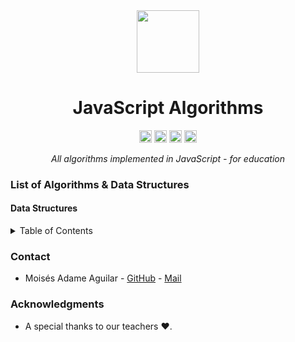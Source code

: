 <div align="center">
  <!-- Title: -->
  <img src="https://upload.wikimedia.org/wikipedia/commons/thumb/9/99/Unofficial_JavaScript_logo_2.svg/1920px-Unofficial_JavaScript_logo_2.svg.png" width="100" height="100">

  <h1>JavaScript Algorithms</h1>

  <!-- Labels: -->
  <img src="https://img.shields.io/github/contributors/MoisesAdame/JavaScriptAlgorithms.svg?style=for-the-badge" height="20" alt="Contributors">

  <img src="https://img.shields.io/github/forks/MoisesAdame/JavaScriptAlgorithms.svg?style=for-the-badge" height="20" alt="Forks">

  <img src="https://img.shields.io/github/stars/MoisesAdame/JavaScriptAlgorithms.svg?style=for-the-badge" height="20" alt="Stars">

  <img src="https://img.shields.io/github/license/AntonioLaurance/DronesFlood.svg?style=for-the-badge" height="20" alt="License">

  <!-- Short description: -->
  <p><i>All algorithms implemented in JavaScript - for education</i></p>
</div>

### List of Algorithms & Data Structures
#### Data Structures
<!-- TABLE OF CONTENTS -->
<details>
  <summary>Table of Contents</summary>
  <ol>
    <li><a href="https://github.com/MoisesAdame/JavaScriptAlgorithms/tree/main/dataStructures/linkedLists">Linked List</a></li>
    <li><a href="https://github.com/MoisesAdame/JavaScriptAlgorithms/tree/main/dataStructures/stacks">Stack</a></li>
    <li><a href="#https://github.com/MoisesAdame/JavaScriptAlgorithms/tree/main/dataStructures/queues">Queue</a></li>
    <li><a href="#https://github.com/MoisesAdame/JavaScriptAlgorithms/tree/main/dataStructures/hastTables">Hash Table</a></li>
    <li><a href="#https://github.com/MoisesAdame/JavaScriptAlgorithms/tree/main/dataStructures/heaps">Heap</a></li>
    <li><a href="#https://github.com/MoisesAdame/JavaScriptAlgorithms/tree/main/dataStructures/tries">Trie</a></li>
    <li><a href="https://github.com/MoisesAdame/JavaScriptAlgorithms/tree/main/dataStructures/trees">Tree</a></li>
  </ol>
</details>

### Contact
- Moisés Adame Aguilar - [GitHub](https://github.com/MoisesAdame) - [Mail](mailto:a01660927@tec.mx)

### Acknowledgments

* A special thanks to our teachers ❤️.
